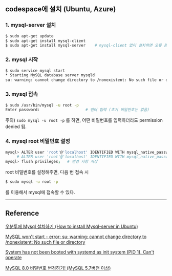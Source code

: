 ## codespace에 설치 (Ubuntu, Azure)

### 1. mysql-server 설치

```bash
$ sudo apt-get update
$ sudo apt-get install mysql-client
$ sudo apt-get install mysql-server    # mysql-client 없이 설치하면 오류 뜸.
```

### 2. mysql 시작

```bash
$ sudo service mysql start
* Starting MySQL database server mysqld  
su: warning: cannot change directory to /nonexistent: No such file or directory
```

### 3. mysql 접속

```bash
$ sudo /usr/bin/mysql -u root -p
Enter password:                    # 엔터 입력 (초기 비밀번호는 없음)
```

주의) `sudo mysql -u root -p` 를 하면, 어떤 비밀번호를 입력하더라도 permission denied 됨.

### 4. mysql root 비밀번호 설정

```bash
mysql> ALTER user 'root'@'localhost' IDENTIFIED WITH mysql_native_password BY '변경할비밀번호';
     # ALTER user 'root'@'localhost' IDENTIFIED WITH mysql_native_password BY '1234';
mysql> flush privileges;   # 변경 사항 저장
```

root 비밀번호를 설정해주면, 다음 번 접속 시

```bash
$ sudo mysql -u root -p
```

를 이용해서 mysql에 접속할 수 있다.

---

## Reference

[우분투에 Mysql 설치하기 (How to install Mysql-server in Ubuntu)](https://m.blog.naver.com/jesang1/221993846056)

[MySQL won't start - error: su: warning: cannot change directory to /nonexistent: No such file or directory](https://stackoverflow.com/questions/62987154/mysql-wont-start-error-su-warning-cannot-change-directory-to-nonexistent)

[System has not been booted with systemd as init system (PID 1). Can't operate](https://stackoverflow.com/questions/52197246/system-has-not-been-booted-with-systemd-as-init-system-pid-1-cant-operate)

[MySQL 8.0 비밀번호 변경하기! (MySQL 5.7버전 이상)](https://to-dy.tistory.com/58)